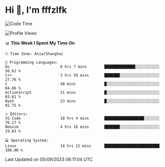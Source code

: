 # Hi 👋, I'm fffzlfk

<!--START_SECTION:waka-->
![Code Time](http://img.shields.io/badge/Code%20Time-389%20hrs%2058%20mins-blue)

![Profile Views](http://img.shields.io/badge/Profile%20Views-0-blue)

📊 **This Week I Spent My Time On** 

```text
🕑︎ Time Zone: Asia/Shanghai

💬 Programming Languages: 
Go                       8 hrs 7 mins        ██████████████░░░░░░░░░░░   56.62 % 
C++                      3 hrs 59 mins       ███████░░░░░░░░░░░░░░░░░░   27.76 % 
C                        40 mins             █░░░░░░░░░░░░░░░░░░░░░░░░   04.66 % 
ActionScript             31 mins             █░░░░░░░░░░░░░░░░░░░░░░░░   03.61 % 
Bash                     23 mins             █░░░░░░░░░░░░░░░░░░░░░░░░   02.75 % 

🔥 Editors: 
VS Code                  10 hrs 4 mins       ██████████████████░░░░░░░   70.17 % 
Neovim                   4 hrs 16 mins       ███████░░░░░░░░░░░░░░░░░░   29.83 % 

💻 Operating System: 
Linux                    14 hrs 21 mins      █████████████████████████   100.00 % 
```


 Last Updated on 05/09/2023 06:11:04 UTC
<!--END_SECTION:waka-->
